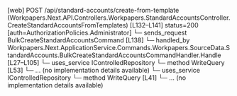 [web] POST /api/standard-accounts/create-from-template  (Workpapers.Next.API.Controllers.Workpapers.StandardAccountsController.CreateStandardAccountsFromTemplates)  [L132–L141] status=200 [auth=AuthorizationPolicies.Administrator]
  └─ sends_request BulkCreateStandardAccountsCommand [L138]
    └─ handled_by Workpapers.Next.ApplicationService.Commands.Workpapers.SourceData.StandardAccounts.BulkCreateStandardAccountsCommandHandler.Handle [L27–L105]
      └─ uses_service IControlledRepository<MasterAccount>
        └─ method WriteQuery [L53]
          └─ ... (no implementation details available)
      └─ uses_service IControlledRepository<StandardAccount>
        └─ method WriteQuery [L41]
          └─ ... (no implementation details available)

